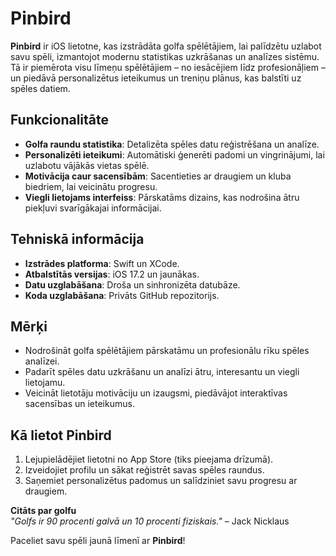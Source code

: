 # Pinbird  

**Pinbird** ir iOS lietotne, kas izstrādāta golfa spēlētājiem, lai palīdzētu uzlabot savu spēli, izmantojot modernu statistikas uzkrāšanas un analīzes sistēmu. Tā ir piemērota visu līmeņu spēlētājiem – no iesācējiem līdz profesionāļiem – un piedāvā personalizētus ieteikumus un treniņu plānus, kas balstīti uz spēles datiem.  

## Funkcionalitāte  
- **Golfa raundu statistika**: Detalizēta spēles datu reģistrēšana un analīze.  
- **Personalizēti ieteikumi**: Automātiski ģenerēti padomi un vingrinājumi, lai uzlabotu vājākās vietas spēlē.  
- **Motivācija caur sacensībām**: Sacentieties ar draugiem un kluba biedriem, lai veicinātu progresu.  
- **Viegli lietojams interfeiss**: Pārskatāms dizains, kas nodrošina ātru piekļuvi svarīgākajai informācijai.  

## Tehniskā informācija  
- **Izstrādes platforma**: Swift un XCode.  
- **Atbalstītās versijas**: iOS 17.2 un jaunākas.  
- **Datu uzglabāšana**: Droša un sinhronizēta datubāze.  
- **Koda uzglabāšana**: Privāts GitHub repozitorijs.  

## Mērķi  
- Nodrošināt golfa spēlētājiem pārskatāmu un profesionālu rīku spēles analīzei.  
- Padarīt spēles datu uzkrāšanu un analīzi ātru, interesantu un viegli lietojamu.  
- Veicināt lietotāju motivāciju un izaugsmi, piedāvājot interaktīvas sacensības un ieteikumus.  

## Kā lietot Pinbird  
1. Lejupielādējiet lietotni no App Store (tiks pieejama drīzumā).  
2. Izveidojiet profilu un sākat reģistrēt savas spēles raundus.  
3. Saņemiet personalizētus padomus un salīdziniet savu progresu ar draugiem.  

**Citāts par golfu**  
*"Golfs ir 90 procenti galvā un 10 procenti fiziskais."* – Jack Nicklaus  

Paceliet savu spēli jaunā līmenī ar **Pinbird**!  
